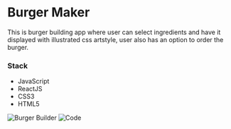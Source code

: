 # Burger Maker

This is burger building app where user can select ingredients and have it displayed with illustrated css artstyle, user also has an option to order the burger.

### Stack
- JavaScript
- ReactJS
- CSS3
- HTML5

![Burger Builder](https://user-images.githubusercontent.com/63575553/131985093-b95696d9-5f56-40f0-96e7-1a6fc6a71f4e.JPG)
![Code](https://user-images.githubusercontent.com/63575553/131985099-d7da0fad-468b-4939-9b06-60ae30fadeb5.JPG)
